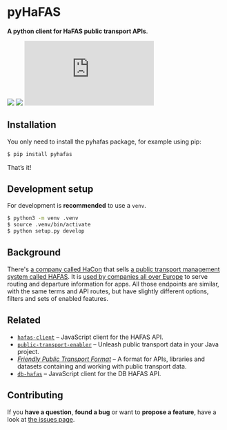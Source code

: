 # pyHaFAS
**A python client for HaFAS public transport APIs**.

[![](https://img.shields.io/pypi/v/pyhafas.svg)](https://pypi.python.org/pypi/pyhafas)
[![](https://readthedocs.org/projects/pyhafas/badge/?version=latest)](https://pyhafas.readthedocs.io/)
[![#pyhafas on matrix.org](https://img.shields.io/matrix/pyhafas:matrix.org?logo=matrix&server_fqdn=matrix.org)](https://riot.im/app/#/room/#pyhafas:matrix.org)

## Installation
You only need to install the pyhafas package, for example using pip:

```bash
$ pip install pyhafas
```

That’s it!

## Development setup
For development is **recommended** to use a ``venv``.

```bash
$ python3 -m venv .venv
$ source .venv/bin/activate
$ python setup.py develop
```

## Background
There's [a company called HaCon](https://hacon.de) that sells [a public transport management system called HAFAS](https://de.wikipedia.org/wiki/HAFAS). It is [used by companies all over Europe](https://gist.github.com/derhuerst/2b7ed83bfa5f115125a5) to serve routing and departure information for apps. All those endpoints are similar, with the same terms and API routes, but have slightly different options, filters and sets of enabled features.

## Related
- [`hafas-client`](https://github.com/public-transport/hafas-client) – JavaScript client for the HAFAS API.
- [`public-transport-enabler`](https://github.com/schildbach/public-transport-enabler) – Unleash public transport data in your Java project.
- [*Friendly Public Transport Format*](https://github.com/public-transport/friendly-public-transport-format#friendly-public-transport-format-fptf) – A format for APIs, libraries and datasets containing and working with public transport data.
- [`db-hafas`](https://github.com/derhuerst/db-hafas#db-hafas) – JavaScript client for the DB HAFAS API.

## Contributing
If you **have a question**, **found a bug** or want to **propose a feature**, have a look at [the issues page](https://github.com/n0emis/pyhafas/issues).
